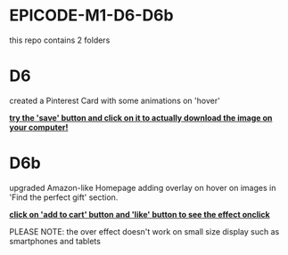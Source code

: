 # EPICODE-M1-D6-D6b

this repo contains 2 folders

# D6

created a Pinterest Card with some animations on 'hover'

<b><u>try the 'save' button and click on it to actually download the image on your computer!</u></b>

# D6b

upgraded Amazon-like Homepage adding overlay on hover on images in 'Find the perfect gift' section.

<b><u>click on 'add to cart' button and 'like' button to see the effect onclick</u></b>

PLEASE NOTE: the over effect doesn't work on small size display such as smartphones and tablets

